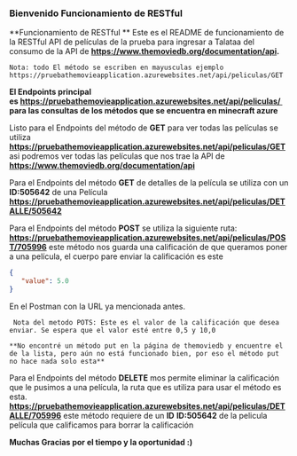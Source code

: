 ### Bienvenido Funcionamiento de RESTful
**Funcionamiento de RESTful **
Este es el README de funcionamiento de la RESTful API de películas de la prueba para ingresar a Talataa del consumo de la API de **https://www.themoviedb.org/documentation/api.**

`Nota: todo El método se escriben en mayusculas ejemplo    	    https://pruebathemovieapplication.azurewebsites.net/api/peliculas/GET`


**El Endpoints principal es https://pruebathemovieapplication.azurewebsites.net/api/peliculas/ 
para las consultas de los métodos que se encuentra en minecraft azure**

Listo para el Endpoints  del método de **GET** para ver todas las películas se utiliza **https://pruebathemovieapplication.azurewebsites.net/api/peliculas/GET**  asi podremos ver todas las películas que nos trae la API de **https://www.themoviedb.org/documentation/api**

Para el Endpoints del método **GET** de detalles de la película se utiliza  con  un **ID:505642** de una Película
**https://pruebathemovieapplication.azurewebsites.net/api/peliculas/DETALLE/505642**

Para el Endpoints del método **POST** se utiliza la siguiente ruta:
**https://pruebathemovieapplication.azurewebsites.net/api/peliculas/POST/705996** este método nos guarda una calificación de que queramos poner a una película, el cuerpo pare enviar la calificación es este
```json
{
   "value": 5.0
}
```
En el Postman con la URL ya mencionada antes.


     Nota del metodo POTS: Este es el valor de la calificación que desea enviar. Se espera que el valor esté entre 0,5 y 10,0

`**No encontré un método put en la página de themoviedb y encuentre el de la lista, pero aún no está funcionado bien, por eso el método put no hace nada solo esta**`

Para el Endpoints del método **DELETE**  mos permite eliminar la calificación que le  pusimos a una película, la ruta que es utiliza para usar el método es esta.
**https://pruebathemovieapplication.azurewebsites.net/api/peliculas/DETALLE/705996** este método requiere de un **ID**  **ID:505642** de la pelicula película que calificamos para borrar la calificación

**Muchas Gracias por el tiempo y la oportunidad :)**
